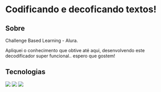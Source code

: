 <h1>Codificando e decoficando textos!</h1>

<h2>Sobre</h2>
<p>Challenge Based Learning - Alura.</p>
<p>Apliquei o conhecimento que obtive até aqui, desenvolvendo este decodificador super funcional.. espero que gostem!</p>

## Tecnologias
<div>
  <img src="https://img.shields.io/badge/HTML-239120?style=for-the-badge&logo=html5&logoColor=white">
  <img src="https://img.shields.io/badge/CSS-239120?&style=for-the-badge&logo=css3&logoColor=white">
  <img src="https://img.shields.io/badge/JavaScript-F7DF1E?style=for-the-badge&logo=javascript&logoColor=black">
</div>
 

